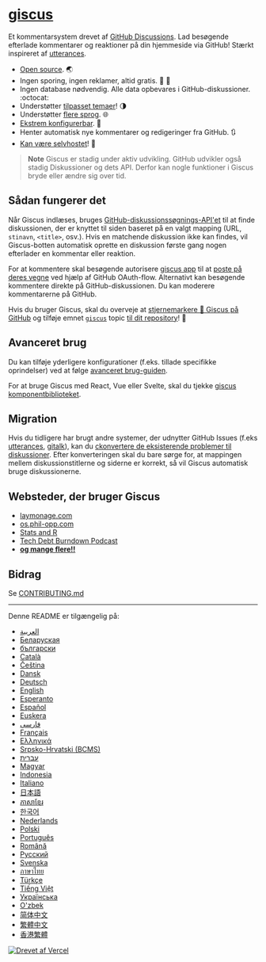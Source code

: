 # [giscus][giscus]

Et kommentarsystem drevet af [GitHub Discussions][discussions]. Lad besøgende efterlade kommentarer og reaktioner på din hjemmeside via GitHub! Stærkt inspireret af [utterances][utterances].

- [Open source][repo]. 🌏
- Ingen sporing, ingen reklamer, altid gratis. 📡 🚫
- Ingen database nødvendig. Alle data opbevares i GitHub-diskussioner. :octocat:
- Understøtter [tilpasset temaer][creating-custom-themes]! 🌗
- Understøtter [flere sprog][multiple-languages]. 🌐
- [Ekstrem konfigurerbar][advanced-usage]. 🔧
- Henter automatisk nye kommentarer og redigeringer fra GitHub. 🔃
- [Kan være selvhostet][self-hosting]! 🤳

> **Note**
> Giscus er stadig under aktiv udvikling. GitHub udvikler også stadig Diskussioner og dets API. Derfor kan nogle funktioner i Giscus bryde eller ændre sig over tid.

## Sådan fungerer det

Når Giscus indlæses, bruges [GitHub-diskussionssøgnings-API'et][search-api] til at finde diskussionen, der er knyttet til siden baseret på en valgt mapping (URL, `stinavn`, `<title>`, osv.). Hvis en matchende diskussion ikke kan findes, vil Giscus-botten automatisk oprette en diskussion første gang nogen efterlader en kommentar eller reaktion.

For at kommentere skal besøgende autorisere [giscus app][giscus-app] til at [poste på deres vegne][authorization] ved hjælp af GitHub OAuth-flow. Alternativt kan besøgende kommentere direkte på GitHub-diskussionen. Du kan moderere kommentarerne på GitHub.

[giscus]: https://giscus.app
[discussions]: https://docs.github.com/en/discussions
[utterances]: https://github.com/utterance/utterances
[repo]: https://github.com/giscus/giscus
[advanced-usage]: https://github.com/giscus/giscus/blob/main/ADVANCED-USAGE.md
[creating-custom-themes]: https://github.com/giscus/giscus/blob/main/ADVANCED-USAGE.md#data-theme
[multiple-languages]: https://github.com/giscus/giscus/blob/main/CONTRIBUTING.md#adding-localizations
[self-hosting]: https://github.com/giscus/giscus/blob/main/SELF-HOSTING.md
[search-api]: https://docs.github.com/en/graphql/guides/using-the-graphql-api-for-discussions#search
[giscus-app]: https://github.com/apps/giscus
[authorization]: https://docs.github.com/en/developers/apps/identifying-and-authorizing-users-for-github-apps

<!-- configuration -->

Hvis du bruger Giscus, skal du overveje at [stjernemarkere 🌟 Giscus på GitHub][repo] og tilføje emnet [`giscus`][giscus-topic] topic [til dit repository][topic-howto]! 🎉

## Avanceret brug

Du kan tilføje yderligere konfigurationer (f.eks. tillade specifikke oprindelser) ved at følge [avanceret brug-guiden][advanced-usage].

For at bruge Giscus med React, Vue eller Svelte, skal du tjekke [giscus komponentbiblioteket][giscus-component].

## Migration

Hvis du tidligere har brugt andre systemer, der udnytter GitHub Issues (f.eks [utterances][utterances], [gitalk][gitalk]), kan du [ckonvertere de eksisterende problemer til diskussioner][convert]. Efter konverteringen skal du bare sørge for, at mappingen mellem diskussionstitlerne og siderne er korrekt, så vil Giscus automatisk bruge diskussionerne.

## Websteder, der bruger Giscus

- [laymonage.com][laymonage-website]
- [os.phil-opp.com][os-phil-opp]
- [Stats and R][statsandr]
- [Tech Debt Burndown Podcast][techdebtburndown]
- [**og mange flere!!**][giscus-topic]

## Bidrag

Se [CONTRIBUTING.md][contributing]

[giscus-component]: https://github.com/giscus/giscus-component
[repo]: https://github.com/giscus/giscus
[giscus-topic]: https://github.com/topics/giscus
[topic-howto]: https://docs.github.com/en/github/administering-a-repository/classifying-your-repository-with-topics
[advanced-usage]: https://github.com/giscus/giscus/blob/main/ADVANCED-USAGE.md
[utterances]: https://github.com/utterance/utterances
[gitalk]: https://github.com/gitalk/gitalk
[convert]: https://docs.github.com/en/discussions/managing-discussions-for-your-community/moderating-discussions#converting-an-issue-to-a-discussion
[laymonage-website]: https://laymonage.com/posts/giscus
[os-phil-opp]: https://os.phil-opp.com
[statsandr]: https://statsandr.com
[techdebtburndown]: https://techdebtburndown.com
[contributing]: https://github.com/giscus/giscus/blob/main/CONTRIBUTING.md

<!-- end -->

---

Denne README er tilgængelig på:

- [&lrm;العربية](README.ar.md)
- [Беларуская](README.be.md)
- [български](README.bg.md)
- [Català](README.ca.md)
- [Čeština](README.cs.md)
- [Dansk](README.da.md)
- [Deutsch](README.de.md)
- [English](README.md)
- [Esperanto](README.eo.md)
- [Español](README.es.md)
- [Euskera](README.eu.md)
- [فارسی](README.fa.md)
- [Français](README.fr.md)
- [Ελληνικά](README.gr.md)
- [Srpsko-Hrvatski (BCMS)](README.hbs.md)
- [עברית](README.he.md)
- [Magyar](README.hu.md)
- [Indonesia](README.id.md)
- [Italiano](README.it.md)
- [日本語](README.ja.md)
- [ភាសាខ្មែរ](README.kh.md)
- [한국어](README.ko.md)
- [Nederlands](README.nl.md)
- [Polski](README.pl.md)
- [Português](README.pt.md)
- [Română](README.ro.md)
- [Русский](README.ru.md)
- [Svenska](README.sv.md)
- [ภาษาไทย](README.th.md)
- [Türkçe](README.tr.md)
- [Tiếng Việt](README.vi.md)
- [Українська](README.uk.md)
- [O'zbek](README.uz.md)
- [简体中文](README.zh-CN.md)
- [繁體中文](README.zh-TW.md)
- [香港繁體](README.zh-HK.md)

[![Drevet af Vercel](public/powered-by-vercel.svg)][vercel]

[vercel]: https://vercel.com/?utm_source=giscus&utm_campaign=oss
